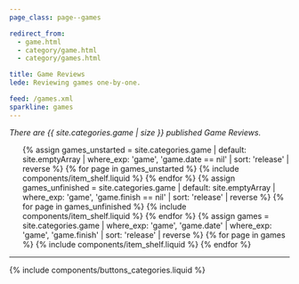 ```yaml
---
page_class: page--games

redirect_from:
  - game.html
  - category/game.html
  - category/games.html

title: Game Reviews
lede: Reviewing games one-by-one.

feed: /games.xml
sparkline: games
---
```


*There are {{ site.categories.game | size }} published Game Reviews.*

<div class="h-feed" id="books">
        <ol class="shelf" role="list">
        {% assign games_unstarted = site.categories.game | default: site.emptyArray | where_exp: 'game', 'game.date == nil' | sort: 'release' | reverse %}
        {% for page in games_unstarted %}
            {% include components/item_shelf.liquid %}
        {% endfor %}
        {% assign games_unfinished = site.categories.game | default: site.emptyArray | where_exp: 'game', 'game.finish == nil' | sort: 'release' | reverse %}
        {% for page in games_unfinished %}
            {% include components/item_shelf.liquid %}
        {% endfor %}
        {% assign games = site.categories.game | where_exp: 'game', 'game.date' | where_exp: 'game', 'game.finish' | sort: 'release' | reverse %}
        {% for page in games %}
            {% include components/item_shelf.liquid %}
        {% endfor %}
    </ol>
</div>

--------

{% include components/buttons_categories.liquid %}
